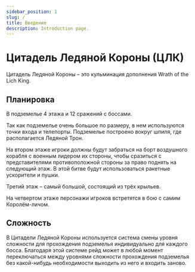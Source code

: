 ```yaml
---
sidebar_position: 1
slug: /
title: Введение
description: Introduction page.
---
```


# Цитадель Ледяной Короны (ЦЛК)
Цитадель Ледяной Короны – это кульминация дополнения Wrath of the Lich King.

## Планировка
В подземелье 4 этажа и 12 сражений с боссами.

Так как подземелье очень большое по размеру, в нем используются точки входа и телепорты. Подземелье построено вокруг шпиля, где располагается Ледяной Трон.

На втором этаже игроки должны будут забраться на борт воздушного корабля с военным лидером их стороны, чтобы сразиться с представителями противоположной стороны за право поднять на следующий этаж. В этой битве будут использоваться ракетные ускорители и пушки.

Третий этаж – самый большой, состоящий из трёх крыльев.

На четвертом этаже персонажи игроков встретятся в бою с самим Королём-личом.

## Сложность
В Цитадели Ледяной Короны используется система смены уровня сложности для прохождения подземелья индивидуально 
для каждого босса. Благодаря этой системе рейд может в любой момент переключаться между уровнями сложности 
прохождения подземелья без какой-нибудь необходимости выходить из него и входить заново.